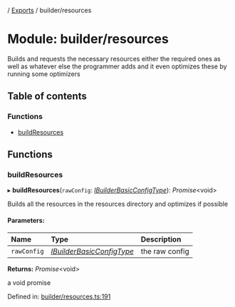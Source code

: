 [](../README.md) / [Exports](../modules.md) / builder/resources

# Module: builder/resources

Builds and requests the necessary resources either the required
ones as well as whatever else the programmer adds and it even optimizes
these by running some optimizers

## Table of contents

### Functions

- [buildResources](builder_resources.md#buildresources)

## Functions

### buildResources

▸ **buildResources**(`rawConfig`: [*IBuilderBasicConfigType*](../interfaces/builder_config.ibuilderbasicconfigtype.md)): *Promise*<void\>

Builds all the resources in the resources directory and optimizes if
possible

#### Parameters:

Name | Type | Description |
:------ | :------ | :------ |
`rawConfig` | [*IBuilderBasicConfigType*](../interfaces/builder_config.ibuilderbasicconfigtype.md) | the raw config   |

**Returns:** *Promise*<void\>

a void promise

Defined in: [builder/resources.ts:191](https://github.com/onzag/itemize/blob/0569bdf2/builder/resources.ts#L191)
